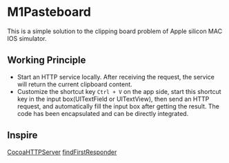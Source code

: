 # M1Pasteboard

This is a simple solution to the clipping board problem of Apple silicon MAC IOS simulator.

## Working Principle
* Start an HTTP service locally. After receiving the request, the service will return the current clipboard content.
* Customize the shortcut key `Ctrl + V` on the app side, start this shortcut key in the input box(UITextField or UITextView), then send an HTTP request, and automatically fill the input box after getting the result. The code has been encapsulated and can be directly integrated.

## Inspire
[CocoaHTTPServer](https://github.com/robbiehanson/CocoaHTTPServer)
[findFirstResponder](https://stackoverflow.com/questions/1823317/get-the-current-first-responder-without-using-a-private-api)
